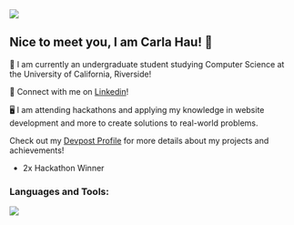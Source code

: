 <img src="https://media.discordapp.net/attachments/407710496670875661/1263832395224973312/your_cool_intro.gif?ex=669bab23&is=669a59a3&hm=e3fbdb407459f2a610909d43e0f5679ea975b34287baea4c8b71fef476ed72cd&" />

## Nice to meet you, I am Carla Hau! 👋

🏫 I am currently an undergraduate student studying Computer Science at the University of California, Riverside! 

🤝 Connect with me on [Linkedin](https://www.linkedin.com/in/carla-hau/)!  

🖥️ I am attending hackathons and applying my knowledge in website development and more to create solutions to real-world problems. 

Check out my [Devpost Profile](https://devpost.com/carlahau8?ref_content=user-portfolio&ref_feature=portfolio&ref_medium=global-nav) for more details about my projects and achievements! 
- 2x Hackathon Winner 

<h3 align="left">Languages and Tools:</h3>
<p align="left">
  <a href="https://skillicons.dev">
    <img src="https://skillicons.dev/icons?i=html,css,react,bootstrap,materialui,tailwind,django,firebase,figma,photoshop,git,github,netlify,npm,vscode" />
  </a>
</p>

<!--
**carlahauu/carlahauu** is a ✨ _special_ ✨ repository because its `README.md` (this file) appears on your GitHub profile.

Here are some ideas to get you started:

- 🔭 I’m currently working on ...
- 🌱 I’m currently learning ...
- 👯 I’m looking to collaborate on ...
- 🤔 I’m looking for help with ...
- 💬 Ask me about ...
- 📫 How to reach me: ...
- 😄 Pronouns: ...
- ⚡ Fun fact: ...
-->
